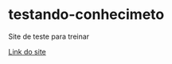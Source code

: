 # testando-conhecimeto
 Site de teste para treinar


[Link do site](https://jefersongodoy.github.io/site-teste/)
